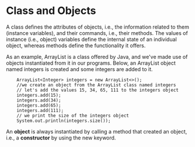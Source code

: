 # Class and Objects 

A class defines the attributes of objects, i.e., the information related to them (instance variables), and their commands, i.e., their methods. The values of instance (i.e., object) variables define the internal state of an individual object, whereas methods define the functionality it offers.

As an example, ArrayList is a class offered by Java, and we've made use of objects instantiated from it in our programs. Below, an ArrayList object named integers is created and some integers are added to it.


        ArrayList<Integer> integers = new ArrayList<>();
        //we create an object from the ArrayList class named integers
        // let's add the values 15, 34, 65, 111 to the integers object
        integers.add(15);
        integers.add(34);
        integers.add(65);
        integers.add(111);
        // we print the size of the integers object
        System.out.println(integers.size());

An **object** is always instantiated by calling a method that created an object, i.e., a **constructor** by using the new keyword.


